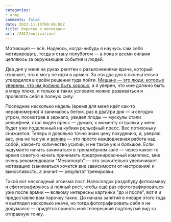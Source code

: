 ```yaml
---
categories:
- army
comments: false
date: 2012-11-15T00:00:00Z
title: Коротко о мотивации
url: /2012/motivation/
---
```


Мотивация — всё. Надеюсь, когда-нибудь я научусь сам себя мотивировать, тогда я стану полубогом — а пока я всеми силами цепляюсь за окружающие события и людей.

Два дня у меня на руках рентген с разъяснениями врача, который означает, что я могу не идти в армию. За эти два дня я окончательно утвердился в своём решении туда пойти. [Мещане — это люди, которые уверены, что им должно быть хорошо](http://lib.ru/DOWLATOW/dowlatow.txt), а я уверен, что мне должно быть в меру плохо, и только в таких условиях можно развиваться и проявлять себя в полную силу.

Последние несколько недель (время для меня идёт как-то неравномерно) я занимаюсь бегом, раз в два\три дня — и сегодня утром, посмотрев в зеркало, увидел плоды — мускулы стали рельефней, стал виден пресс — думаю, к моменту отправки у меня будет уже поделенный на кубики рельефный пресс. Вес потихоньку снижается. Теперь я довольно точно знаю цену похудению, и, уверяю вас, она не так уж и [велика](http://sportwiki.to/%D0%9A%D0%B0%D1%82%D0%B5%D0%B3%D0%BE%D1%80%D0%B8%D1%8F:%D0%A1%D0%B6%D0%B8%D0%B3%D0%B0%D0%BD%D0%B8%D0%B5_%D0%B6%D0%B8%D1%80%D0%B0) — это просто каждодневная работа над собой, какое-то количество усилий, и не такое уж и большое. Если надумаете начать заниматься в тренажёрном зале — через какое-то время советую начать принимать предтренировочный комплекс, мне очень рекомендовали "Mesomorph" — это значительно увеличивает мотивацию (заниматься хочется вне зависимости от настроения) и выносливость, а значит — результат тренировки.

Такой вот нескладный эгоизма пост. Напоследок раздобуду фотокамеру и сфотографируюсь в полный рост, чтобы ещё раз сфотографироваться уже после армии — всякому интересны картинки "до и после", вот я и предоставлю вам парочку таких. До начала занятий в январе этого года я выглядел несколько иначе, но тогда фотографировать себя я не додумался — придётся принять мой теперешний подтянутый вид за отправную точку.
